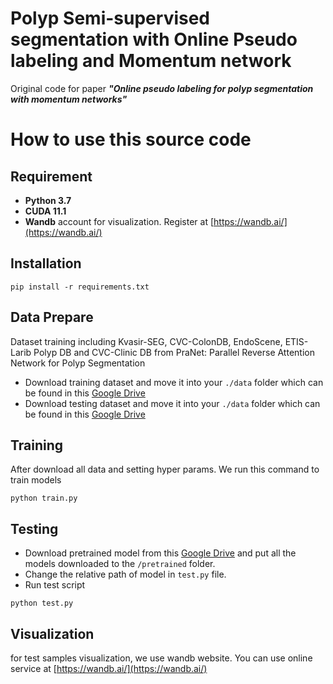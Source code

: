 # Polyp Semi-supervised segmentation with Online Pseudo labeling and Momentum network 
Original code for paper ***"Online pseudo labeling for polyp segmentation with momentum networks"***

# How to use this source code 

## Requirement
* **Python 3.7**
* **CUDA 11.1**
* **Wandb** account for visualization. Register at [https://wandb.ai/](https://wandb.ai/)
## Installation 

```beam.assembly
pip install -r requirements.txt 
```

## Data Prepare 

Dataset training including Kvasir-SEG, CVC-ColonDB, EndoScene, ETIS-Larib Polyp DB and CVC-Clinic DB from PraNet: Parallel Reverse Attention Network for Polyp Segmentation

* Download training dataset and move it into your `./data` folder which can be found in this [Google Drive](https://drive.google.com/file/d/1lODorfB33jbd-im-qrtUgWnZXxB94F55/view)
* Download testing dataset and move it into your `./data` folder which can be found in this [Google Drive](https://drive.google.com/file/d/1o8OfBvYE6K-EpDyvzsmMPndnUMwb540R/view)

## Training 
After download all data and setting hyper params. We run this command to train models
```beam.assembly
python train.py
```
## Testing 

* Download pretrained model from this [Google Drive](https://drive.google.com/drive/folders/13JQcX2Dnn-KZjNaLS4JvAG_o2-JBN_hj?usp=sharing)
and put all the models downloaded to the `/pretrained` folder.
* Change the relative path of model in ``test.py`` file.
* Run test script 

```beam.assembly
python test.py
```

## Visualization 
for test samples visualization, we use wandb website. You can use online service at [https://wandb.ai/](https://wandb.ai/) 
